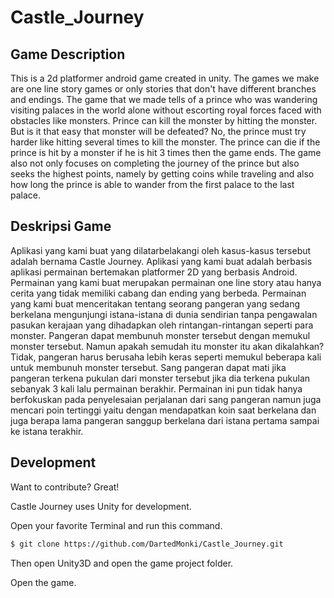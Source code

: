 # Castle_Journey

## Game Description
This is a 2d platformer android game created in unity. The games we make are one line story games or only stories that don't have different branches and endings. The game that we made tells of a prince who was wandering visiting palaces in the world alone without escorting royal forces faced with obstacles like monsters. Prince can kill the monster by hitting the monster. But is it that easy that monster will be defeated? No, the prince must try harder like hitting several times to kill the monster. The prince can die if the prince is hit by a monster if he is hit 3 times then the game ends. The game also not only focuses on completing the journey of the prince but also seeks the highest points, namely by getting coins while traveling and also how long the prince is able to wander from the first palace to the last palace.

## Deskripsi Game
Aplikasi yang kami buat yang dilatarbelakangi oleh kasus-kasus tersebut adalah bernama Castle Journey. Aplikasi yang kami buat adalah berbasis aplikasi permainan bertemakan platformer 2D yang berbasis Android. Permainan yang kami buat merupakan permainan one line story atau hanya cerita yang tidak memiliki cabang dan ending yang berbeda. Permainan yang kami buat menceritakan tentang seorang pangeran yang sedang berkelana mengunjungi istana-istana di dunia sendirian tanpa pengawalan pasukan kerajaan yang dihadapkan oleh rintangan-rintangan seperti para monster. Pangeran dapat membunuh monster tersebut dengan memukul monster tersebut. Namun apakah semudah itu monster itu akan dikalahkan? Tidak, pangeran harus berusaha lebih keras seperti memukul beberapa kali untuk membunuh monster tersebut. Sang pangeran dapat mati jika pangeran terkena pukulan dari monster tersebut jika dia terkena pukulan sebanyak 3 kali lalu permainan berakhir. Permainan ini pun tidak hanya berfokuskan pada penyelesaian perjalanan dari sang pangeran namun juga mencari poin tertinggi yaitu dengan mendapatkan koin saat berkelana dan juga berapa lama pangeran sanggup berkelana dari istana pertama sampai ke istana terakhir.

## Development
Want to contribute? Great!

Castle Journey uses Unity for development.

Open your favorite Terminal and run this command.
```sh
$ git clone https://github.com/DartedMonki/Castle_Journey.git
```
Then open Unity3D and open the game project folder.

Open the game.
